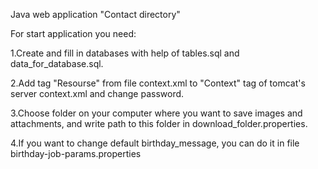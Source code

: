 Java web application "Contact directory"
<p></p>
For start application you need:
<p></p>
1.Create and fill in databases with help of tables.sql and data_for_database.sql.
<p></p>
2.Add tag "Resourse" from file context.xml to "Context" tag of tomcat's server context.xml and change password.
<p></p>
3.Choose folder on your computer where you want to save images and attachments, and write path to this folder in download_folder.properties.
<p></p>
4.If you want to change default birthday_message, you can do it in file birthday-job-params.properties